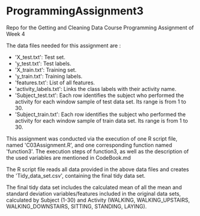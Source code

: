 # ProgrammingAssignment3
Repo for the Getting and Cleaning Data Course Programming Assignment of Week 4


The data files needed for this assignment are :

- 'X_test.txt': Test set.
- 'y_test.txt': Test labels.
- 'X_train.txt': Training set.
- 'y_train.txt': Training labels.
- 'features.txt': List of all features.
- 'activity_labels.txt': Links the class labels with their activity name.
- 'Subject_test.txt': Each row identifies the subject who performed the activity for each window sample of test data set. Its range is from 1 to 30.
- 'Subject_train.txt': Each row identifies the subject who performed the activity for each window sample of train data set. Its range is from 1 to 30.


This assignment was conducted via the execution of one R script file, named 'C03Assignment.R', and one corresponding function named 'function3'. 
The execution steps of function3, as well as the description of the used variables are mentioned in CodeBook.md


The R script file reads all data provided in the above data files and creates the 'Tidy_data_set.csv', containing the final tidy data set. 

The final tidy data set includes the calculated mean of all the mean and standard deviation variables/features included in the original data sets, 
calculated by Subject (1-30) and Activity (WALKING, WALKING_UPSTAIRS, WALKING_DOWNSTAIRS, SITTING, STANDING, LAYING).




